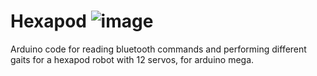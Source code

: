 # Hexapod                                                                                                                                                   ![image](https://user-images.githubusercontent.com/43800155/178482459-95cf45e0-42d5-4bdd-b205-70d8decbac40.png)
                                                                                                                                                                  
Arduino code for reading bluetooth commands and performing different gaits for a hexapod robot with 12 servos, for arduino mega.                                                                                                                                                                                                                       
